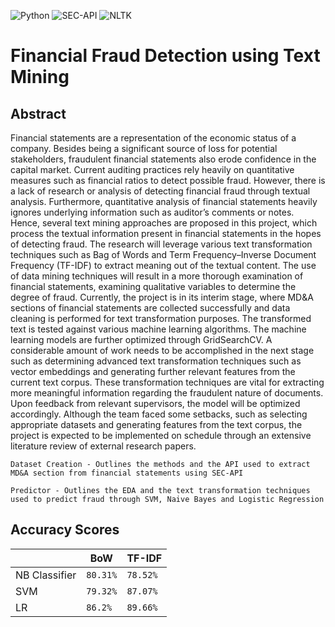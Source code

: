 ![Python](https://img.shields.io/badge/Python-3.7.4-fcba03)
![SEC-API](https://img.shields.io/badge/SECAPI-1.0.8-green)
![NLTK](https://img.shields.io/badge/NLTK-3.6.7-blueviolet)


# Financial Fraud Detection using Text Mining

## Abstract

Financial statements are a representation of the economic status of a company. Besides being a
significant source of loss for potential stakeholders, fraudulent financial statements also erode
confidence in the capital market. Current auditing practices rely heavily on quantitative measures
such as financial ratios to detect possible fraud. However, there is a lack of research or analysis
of detecting financial fraud through textual analysis. Furthermore, quantitative analysis of
financial statements heavily ignores underlying information such as auditor’s comments or notes.
Hence, several text mining approaches are proposed in this project, which process the textual
information present in financial statements in the hopes of detecting fraud. The research will
leverage various text transformation techniques such as Bag of Words and Term
Frequency–Inverse Document Frequency (TF-IDF) to extract meaning out of the textual content.
The use of data mining techniques will result in a more thorough examination of financial
statements, examining qualitative variables to determine the degree of fraud. Currently, the
project is in its interim stage, where MD&A sections of financial statements are collected
successfully and data cleaning is performed for text transformation purposes. The transformed
text is tested against various machine learning algorithms. The machine learning models are
further optimized through GridSearchCV. A considerable amount of work needs to be
accomplished in the next stage such as determining advanced text transformation techniques
such as vector embeddings and generating further relevant features from the current text corpus.
These transformation techniques are vital for extracting more meaningful information regarding
the fraudulent nature of documents. Upon feedback from relevant supervisors, the model will be
optimized accordingly. Although the team faced some setbacks, such as selecting appropriate
datasets and generating features from the text corpus, the project is expected to be implemented
on schedule through an extensive literature review of external research papers.

```
Dataset Creation - Outlines the methods and the API used to extract MD&A section from financial statements using SEC-API

Predictor - Outlines the EDA and the text transformation techniques used to predict fraud through SVM, Naive Bayes and Logistic Regression

```

## Accuracy Scores

  <table>
    <thead>
      <tr>
        <th></th>
        <th>BoW</th>
        <th>TF-IDF</th>
      </tr>
    </thead>
    <tbody>
        <tr>
            <td>NB Classifier</td>
            <td><code>80.31%</code></td>
            <td><code>78.52%</code></td>
        </tr>
       <tr>
            <td>SVM</td>
            <td><code>79.32%</code></td>
            <td><code>87.07%</code></td>
        </tr>
         <tr>
            <td>LR</td>
            <td><code>86.2%</code></td>
            <td><code>89.66%</code></td>
        </tr>
    </tbody>
  </table>
